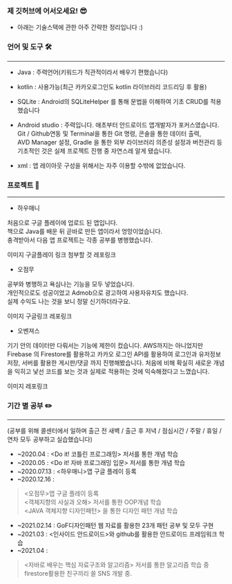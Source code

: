 
### 제 깃허브에 어서오세요! 😎

- 아래는 기술스택에 관한 아주 간략한 정리입니다 :)


### 언어 및 도구 🛠️

***

- Java : 주력언어(키워드가 직관적이라서 배우기 편했습니다)   

- kotlin : 사용가능(최근 카카오로그인도 kotlin 라이브러리 코드리딩 후 활용)   

- SQLite : Android의 SQLiteHelper 를 통해 문법을 이해하여 기초 CRUD를 적용했습니다   

- Android studio : 주력입니다. 애초부터 안드로이드 앱개발자가 포커스였습니다.   
Git / Github연동 및 Terminal을 통한 Git 명령, 콘솔을 통한 데이터 출력,   
AVD Manager 설정, Gradle 을 통한 외부 라이브러리 의존성 설정과 버전관리 등   
기초적인 것은 실제 프로젝트 진행 중 자연스레 알게 됐습니다.   

- xml : 앱 레이아웃 구성을 위해서는 자주 이용할 수밖에 없었습니다.   

### 프로젝트 🚀

***

- 하우매니

처음으로 구글 플레이에 업로드 된 앱입니다.   
책으로 Java를 배운 뒤 곧바로 만든 앱이라서 엉망이었습니다.   
충격받아서 다음 앱 프로젝트는 각종 공부를 병행했습니다.   

이미지
구글플레이 링크 첨부할 것
레포링크

- 오점무

공부와 병행하고 욕심나는 기능을 모두 넣었습니다.   
개인적으로도 성공이었고 Admob으로 광고하여 사용자유치도 했습니다.   
실제 수익도 나는 것을 보니 정말 신기하더라구요.

이미지
구글링크
레포링크

- 오벤져스

기기 안의 데이터만 다뤄서는 기능에 제한이 컸습니다.
AWS까지는 아니었지만 Firebase 의 Firestore를 활용하고
카카오 로그인 API를 활용하여 로그인과 유저정보 저장,
서버를 활용한 게시판/댓글 까지 진행해봤습니다.
처음에 비해 확실히 새로운 개념을 익히고 낯선 코드를 보는 것과
실제로 적용하는 것에 익숙해졌다고 느꼈습니다.

이미지
레포링크


### 기간 별 공부 ✏️

***

(공부를 위해 콜센터에서 일하며
출근 전 새벽 / 출근 후 저녁 / 점심시간 / 주말 / 휴일 / 연차 모두 공부하고 실습했습니다)

- ~2020.04 : <Do it! 코틀린 프로그래밍> 저서를 통한 개념 학습   
- ~2020.05 : <Do it! 자바 프로그래밍 입문> 저서를 통한 개념 학습   
- ~2020.07.13 : <하우매니>앱 구글 플레이 등록   
- ~2020.12.16 :  

> <오점무>앱 구글 플레이 등록   
> <객체지향의 사실과 오해> 저서를 통한 OOP개념 학습   
> <JAVA 객체지향 디자인패턴> 을 통한 디자인 패턴 개념 학습   
  
- ~2021.02.14 : GoF디자인패턴 웹 자료를 활용한 23개 패턴 공부 및 모두 구현   
- ~2021.03 : <인사이드 안드로이드>와 github를 활용한 안드로이드 프레임워크 학습   
- ~2021.04 :    
> <자바로 배우는 핵심 자료구조와 알고리즘> 저서를 통한 알고리즘 학습 중   
> firestore활용한 친구끼리 쓸 SNS 개발 중.   
